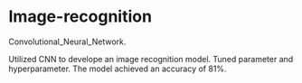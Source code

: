 # Image-recognition
Convolutional_Neural_Network.

Utilized CNN to develope an image recognition model. Tuned parameter and hyperparameter. The model achieved an accuracy of 81%.
